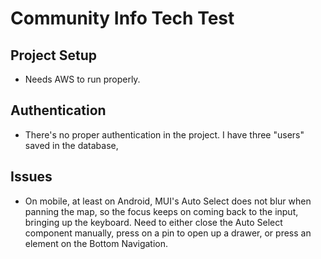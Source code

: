 # Community Info Tech Test

## Project Setup

- Needs AWS to run properly.

## Authentication

- There's no proper authentication in the project. I have three "users" saved in the database,

## Issues

- On mobile, at least on Android, MUI's Auto Select does not blur when panning the map, so the focus keeps on coming back to the input, bringing up the keyboard. Need to either close the Auto Select component manually, press on a pin to open up a drawer, or press an element on the Bottom Navigation.
